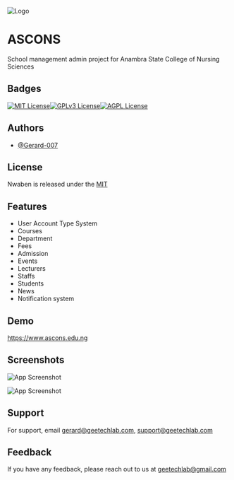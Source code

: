 
![Logo]([https://res.cloudinary.com/dptrfsirm/image/upload/v1658665802/bg_logos/logo-removebg-preview_v3kh2p.png](https://res.cloudinary.com/dptrfsirm/image/upload/v1658670742/bg_logos/logo_1_krngyx.png))


# ASCONS

School management admin project for Anambra State College of Nursing Sciences





## Badges
[![MIT License](https://img.shields.io/badge/License-MIT-green.svg)](https://choosealicense.com/licenses/mit/)[![GPLv3 License](https://img.shields.io/badge/License-GPL%20v3-yellow.svg)](https://opensource.org/licenses/)[![AGPL License](https://img.shields.io/badge/license-AGPL-blue.svg)](http://www.gnu.org/licenses/agpl-3.0)


## Authors

- [@Gerard-007](https://github.com/Gerard-007)


## License

Nwaben is released under the [MIT](https://choosealicense.com/licenses/mit/)


## Features

- User Account Type System
- Courses
- Department
- Fees
- Admission
- Events
- Lecturers
- Staffs
- Students
- News
- Notification system
## Demo

https://www.ascons.edu.ng


## Screenshots

![App Screenshot](https://res.cloudinary.com/geetechlab-com/image/upload/v1674817781/ASCONS/Home_vg5clp.png)

![App Screenshot](https://res.cloudinary.com/geetechlab-com/image/upload/v1674817780/ASCONS/home1_ftmicq.png)



## Support

For support, email gerard@geetechlab.com, support@geetechlab.com


## Feedback

If you have any feedback, please reach out to us at geetechlab@gmail.com

